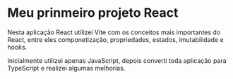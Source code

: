 # Meu prinmeiro projeto React

Nesta aplicação React utilizei Vite com os conceitos mais importantes do React, entre eles componetização, propriedades, estados, imutabilidade e hooks.

Inicialmente utilizei apenas JavaScript, depois converti toda aplicação para TypeScript e realizei algumas melhorias.
